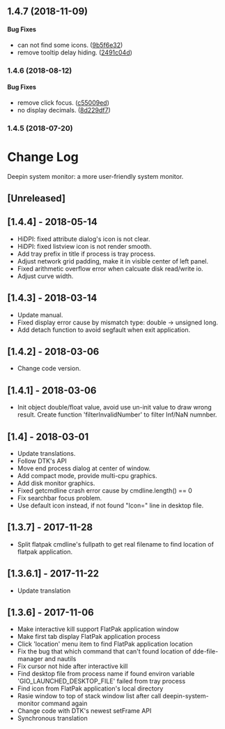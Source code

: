 <a name="1.4.7"></a>
## 1.4.7 (2018-11-09)


#### Bug Fixes

*   can not find some icons. ([9b5f6e32](https://github.com/linuxdeepin/deepin-system-monitor/commit/9b5f6e32dc76d4cc95e155efab5c7108ba8c5502))
*   remove tooltip delay hiding. ([2491c04d](https://github.com/linuxdeepin/deepin-system-monitor/commit/2491c04dd90c351149ca47a9b2de929850aebfe8))



<a name="1.4.6"></a>
### 1.4.6 (2018-08-12)


#### Bug Fixes

*   remove click focus. ([c55009ed](https://github.com/linuxdeepin/deepin-system-monitor/commit/c55009ede66ba61c45236ad8885788d10e68bdca))
*   no display decimals. ([8d229df7](https://github.com/linuxdeepin/deepin-system-monitor/commit/8d229df7585564350c1a00af4b856728a36d2d4f))



<a name="1.4.5"></a>
### 1.4.5 (2018-07-20)




# Change Log
Deepin system monitor: a more user-friendly system monitor.

## [Unreleased]

## [1.4.4] - 2018-05-14
- HiDPI: fixed attribute dialog's icon is not clear.
- HiDPI: fixed listview icon is not render smooth.
- Add tray prefix in title if process is tray process.
- Adjust network grid padding, make it in visible center of left panel.
- Fixed arithmetic overflow error when calcuate disk read/write io.
- Adjust curve width.

## [1.4.3] - 2018-03-14
- Update manual.
- Fixed display error cause by mismatch type: double -> unsigned long.
- Add detach function to avoid segfault when exit application.

## [1.4.2] - 2018-03-06
- Change code version.

## [1.4.1] - 2018-03-06
- Init object double/float value, avoid use un-init value to draw wrong result. Create function 'filterInvalidNumber' to filter Inf/NaN numnber.

## [1.4] - 2018-03-01
- Update translations.
- Follow DTK's API
- Move end process dialog at center of window.
- Add compact mode, provide multi-cpu graphics.
- Add disk monitor graphics.
- Fixed getcmdline crash error cause by cmdline.length() == 0
- Fix searchbar focus problem.
- Use default icon instead, if not found "Icon=" line in desktop file.

## [1.3.7] - 2017-11-28
- Split flatpak cmdline's fullpath to get real filename to find location of flatpak application.

## [1.3.6.1] - 2017-11-22
- Update translation

## [1.3.6] - 2017-11-06
- Make interactive kill support FlatPak application window
- Make first tab display FlatPak application process
- Click 'location' menu item to find FlatPak application location
- Fix the bug that which command that can't found location of dde-file-manager and nautils
- Fix cursor not hide after interactive kill
- Find desktop file from process name if found environ variable 'GIO_LAUNCHED_DESKTOP_FILE' failed from tray process
- Find icon from FlatPak application's local directory
- Rasie window to top of stack window list after call deepin-system-monitor command again
- Change code with DTK's newest setFrame API
- Synchronous translation


